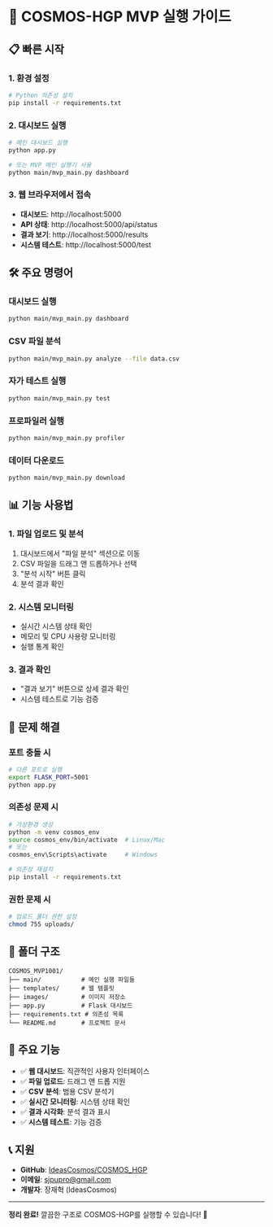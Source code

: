 # 🚀 COSMOS-HGP MVP 실행 가이드

## 📋 빠른 시작

### 1. 환경 설정
```bash
# Python 의존성 설치
pip install -r requirements.txt
```

### 2. 대시보드 실행
```bash
# 메인 대시보드 실행
python app.py

# 또는 MVP 메인 실행기 사용
python main/mvp_main.py dashboard
```

### 3. 웹 브라우저에서 접속
- **대시보드**: http://localhost:5000
- **API 상태**: http://localhost:5000/api/status
- **결과 보기**: http://localhost:5000/results
- **시스템 테스트**: http://localhost:5000/test

## 🛠️ 주요 명령어

### 대시보드 실행
```bash
python main/mvp_main.py dashboard
```

### CSV 파일 분석
```bash
python main/mvp_main.py analyze --file data.csv
```

### 자가 테스트 실행
```bash
python main/mvp_main.py test
```

### 프로파일러 실행
```bash
python main/mvp_main.py profiler
```

### 데이터 다운로드
```bash
python main/mvp_main.py download
```

## 📊 기능 사용법

### 1. 파일 업로드 및 분석
1. 대시보드에서 "파일 분석" 섹션으로 이동
2. CSV 파일을 드래그 앤 드롭하거나 선택
3. "분석 시작" 버튼 클릭
4. 분석 결과 확인

### 2. 시스템 모니터링
- 실시간 시스템 상태 확인
- 메모리 및 CPU 사용량 모니터링
- 실행 통계 확인

### 3. 결과 확인
- "결과 보기" 버튼으로 상세 결과 확인
- 시스템 테스트로 기능 검증

## 🔧 문제 해결

### 포트 충돌 시
```bash
# 다른 포트로 실행
export FLASK_PORT=5001
python app.py
```

### 의존성 문제 시
```bash
# 가상환경 생성
python -m venv cosmos_env
source cosmos_env/bin/activate  # Linux/Mac
# 또는
cosmos_env\Scripts\activate     # Windows

# 의존성 재설치
pip install -r requirements.txt
```

### 권한 문제 시
```bash
# 업로드 폴더 권한 설정
chmod 755 uploads/
```

## 📁 폴더 구조

```
COSMOS_MVP1001/
├── main/           # 메인 실행 파일들
├── templates/      # 웹 템플릿
├── images/         # 이미지 저장소
├── app.py          # Flask 대시보드
├── requirements.txt # 의존성 목록
└── README.md       # 프로젝트 문서
```

## 🌟 주요 기능

- ✅ **웹 대시보드**: 직관적인 사용자 인터페이스
- ✅ **파일 업로드**: 드래그 앤 드롭 지원
- ✅ **CSV 분석**: 범용 CSV 분석기
- ✅ **실시간 모니터링**: 시스템 상태 확인
- ✅ **결과 시각화**: 분석 결과 표시
- ✅ **시스템 테스트**: 기능 검증

## 📞 지원

- **GitHub**: [IdeasCosmos/COSMOS_HGP](https://github.com/IdeasCosmos/COSMOS_HGP)
- **이메일**: sjpupro@gmail.com
- **개발자**: 장재혁 (IdeasCosmos)

---

**정리 완료!** 깔끔한 구조로 COSMOS-HGP를 실행할 수 있습니다! 🎉
